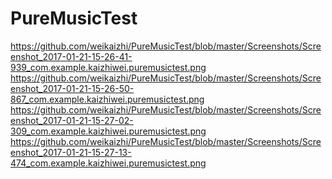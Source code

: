 # PureMusicTest
https://github.com/weikaizhi/PureMusicTest/blob/master/Screenshots/Screenshot_2017-01-21-15-26-41-939_com.example.kaizhiwei.puremusictest.png
https://github.com/weikaizhi/PureMusicTest/blob/master/Screenshots/Screenshot_2017-01-21-15-26-50-867_com.example.kaizhiwei.puremusictest.png
https://github.com/weikaizhi/PureMusicTest/blob/master/Screenshots/Screenshot_2017-01-21-15-27-02-309_com.example.kaizhiwei.puremusictest.png
https://github.com/weikaizhi/PureMusicTest/blob/master/Screenshots/Screenshot_2017-01-21-15-27-13-474_com.example.kaizhiwei.puremusictest.png
